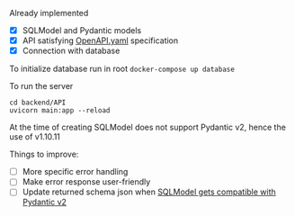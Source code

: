 Already implemented
- [x] SQLModel and Pydantic models
- [x] API satisfying [OpenAPI.yaml](../OpenAPI.yaml) specification
- [x] Connection with database

To initialize database run in root `docker-compose up database`

To run the server
```
cd backend/API
uvicorn main:app --reload
```


At the time of creating SQLModel does not support Pydantic v2, hence the use of v1.10.11

Things to improve:
- [ ] More specific error handling
- [ ] Make error response user-friendly
- [ ] Update returned schema json when [SQLModel gets compatible with Pydantic v2](https://github.com/tiangolo/fastapi/discussions/9709#discussioncomment-6387149)
